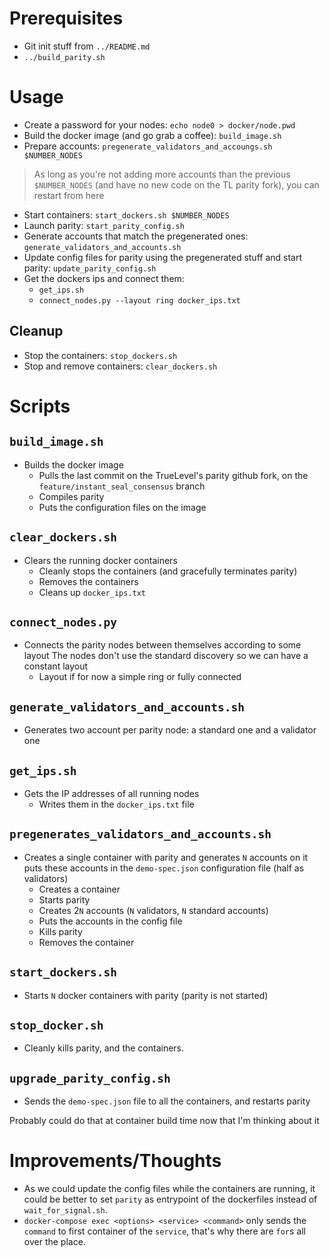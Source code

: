 # Prerequisites
- Git init stuff from `../README.md`
- `../build_parity.sh`

# Usage
- Create a password for your nodes:
  `echo node0 > docker/node.pwd`
- Build the docker image (and go grab a coffee): 
  `build_image.sh`
- Prepare accounts: 
  `pregenerate_validators_and_accoungs.sh $NUMBER_NODES`
> As long as you're not adding more accounts than the previous `$NUMBER_NODES` 
> (and have no new code on the TL parity fork), you can restart from here
- Start containers: 
  `start_dockers.sh $NUMBER_NODES`
- Launch parity:
  `start_parity_config.sh`
- Generate accounts that match the pregenerated ones:
  `generate_validators_and_accounts.sh`
- Update config files for parity using the pregenerated stuff and start parity:
  `update_parity_config.sh`
- Get the dockers ips and connect them: 
  - `get_ips.sh`
  - `connect_nodes.py --layout ring docker_ips.txt`

## Cleanup
- Stop the containers:
  `stop_dockers.sh`
- Stop and remove containers:
  `clear_dockers.sh`

# Scripts

## `build_image.sh`
- Builds the docker image
  - Pulls the last commit on the TrueLevel's parity github fork, on the `feature/instant_seal_consensus` branch
  - Compiles parity
  - Puts the configuration files on the image

## `clear_dockers.sh`
- Clears the running docker containers
  - Cleanly stops the containers (and gracefully terminates parity)
  - Removes the containers
  - Cleans up `docker_ips.txt`

## `connect_nodes.py`
- Connects the parity nodes between themselves according to some layout
  The nodes don't use the standard discovery so we can have a constant layout
  - Layout if for now a simple ring or fully connected

## `generate_validators_and_accounts.sh`
- Generates two account per parity node: a standard one and a validator one

## `get_ips.sh`
- Gets the IP addresses of all running nodes
  - Writes them in the `docker_ips.txt` file

## `pregenerates_validators_and_accounts.sh`
- Creates a single container with parity and generates `N` accounts on it
  puts these accounts in the `demo-spec.json` configuration file (half as validators)
  - Creates a container
  - Starts parity
  - Creates 2`N` accounts (`N` validators, `N` standard accounts)
  - Puts the accounts in the config file
  - Kills parity 
  - Removes the container

## `start_dockers.sh`
- Starts `N` docker containers with parity (parity is not started)

## `stop_docker.sh`
- Cleanly kills parity, and the containers.

## `upgrade_parity_config.sh`
- Sends the `demo-spec.json` file to all the containers, and restarts parity

Probably could do that at container build time now that I'm thinking about it

# Improvements/Thoughts

- As we could update the config files while the containers are running, 
  it could be better to set `parity` as entrypoint of the dockerfiles 
  instead of `wait_for_signal.sh`.
- `docker-compose exec <options> <service> <command>` only sends the 
  `command` to first container of the `service`, that's why there are 
  `for`s all over the place.
